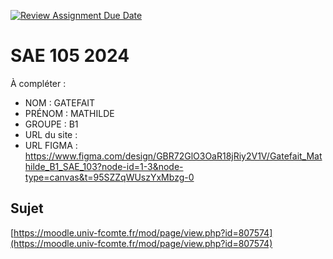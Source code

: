 [![Review Assignment Due Date](https://classroom.github.com/assets/deadline-readme-button-22041afd0340ce965d47ae6ef1cefeee28c7c493a6346c4f15d667ab976d596c.svg)](https://classroom.github.com/a/DNce7fkr)
# SAE 105 2024

À compléter :

- NOM : GATEFAIT
- PRÉNOM : MATHILDE
- GROUPE : B1
- URL du site : 
- URL FIGMA : https://www.figma.com/design/GBR72GlO3OaR18jRiy2V1V/Gatefait_Mathilde_B1_SAE_103?node-id=1-3&node-type=canvas&t=95SZZqWUszYxMbzg-0 

## Sujet

[https://moodle.univ-fcomte.fr/mod/page/view.php?id=807574](https://moodle.univ-fcomte.fr/mod/page/view.php?id=807574)
